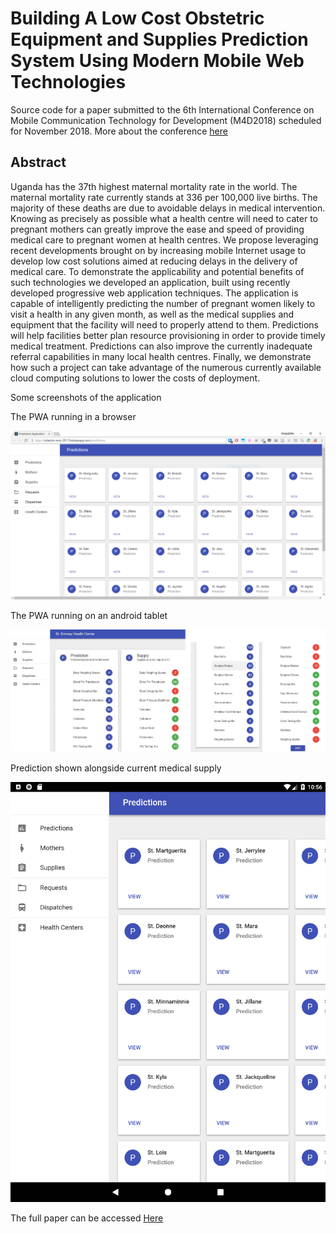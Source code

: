 # Building A Low Cost Obstetric Equipment and Supplies Prediction System Using Modern Mobile Web Technologies

Source code for a paper submitted to the 6th International Conference on Mobile Communication Technology for Development (M4D2018) scheduled for November 2018. More about the conference [here](https://events.mak.ac.ug/events/6th-international-conference-mobile-communication-technology-development-m4d2018 "M4D2018")

## Abstract

Uganda has the 37th highest maternal mortality rate in the world. The maternal mortality rate currently stands at 336 per 100,000 live births. The majority of these deaths are due to avoidable delays in medical intervention. Knowing as precisely as possible what a health centre will need to cater to pregnant mothers can greatly improve the ease and speed of providing medical care to pregnant women at health centres. We propose leveraging recent developments brought on by increasing mobile Internet usage to develop low cost solutions aimed at reducing delays in the delivery of medical care. To demonstrate the applicability and potential benefits of such technologies we developed an application, built using recently developed progressive web application techniques. The application is capable of intelligently predicting the number of pregnant women likely to visit a health in any given month, as well as the medical supplies and equipment that the facility will need to properly attend to them. Predictions will help facilities better plan resource provisioning in order to provide timely medical treatment. Predictions can also improve the currently inadequate referral capabilities in many local health centres. Finally, we demonstrate how such a project can take advantage of the numerous currently available cloud computing solutions to lower the costs of deployment.

Some screenshots of the application

The PWA running in a browser

![The PWA running in a browser](https://github.com/mungujn/modern-web-technologies/raw/master/images/pwa_in_browser.png "The PWA running in a browser")

The PWA running on an android tablet

![The PWA running on an android tablet](https://github.com/mungujn/modern-web-technologies/raw/master/images/predictions.png "The PWA running on an android tablet")

Prediction shown alongside current medical supply

![Prediction shown alongside current medical supply ](https://github.com/mungujn/modern-web-technologies/raw/master/images/pwa_in_tablet.png "Prediction shown alongside current medical supply ")

The full paper can be accessed [Here](https://github.com/mungujn/modern-web-technologies/raw/master/Maternal_Health-Logistics-Prediction-Solution_FINAL%20github.com_mungujn.pdf "M4D2018 paper for this repository")
